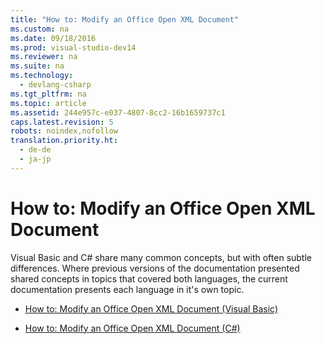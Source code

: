 ```yaml
---
title: "How to: Modify an Office Open XML Document"
ms.custom: na
ms.date: 09/18/2016
ms.prod: visual-studio-dev14
ms.reviewer: na
ms.suite: na
ms.technology: 
  - devlang-csharp
ms.tgt_pltfrm: na
ms.topic: article
ms.assetid: 244e957c-e037-4807-8cc2-16b1659737c1
caps.latest.revision: 5
robots: noindex,nofollow
translation.priority.ht: 
  - de-de
  - ja-jp
---
```

# How to: Modify an Office Open XML Document
Visual Basic and C# share many common concepts, but with often subtle differences. Where previous versions of the documentation presented shared concepts in topics that covered both languages, the current documentation presents each language in it's own topic.  
  
-   [How to: Modify an Office Open XML Document (Visual Basic)](../Topic/How%20to:%20Modify%20an%20Office%20Open%20XML%20Document%20\(Visual%20Basic\).md)  
  
-   [How to: Modify an Office Open XML Document (C#)](../vs140/How-to--Modify-an-Office-Open-XML-Document--C#-.md)